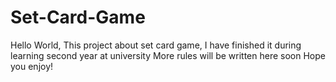 # Set-Card-Game
Hello World, This project about set card game, I have finished it during learning second year at university
More rules will be written here soon
Hope you enjoy!